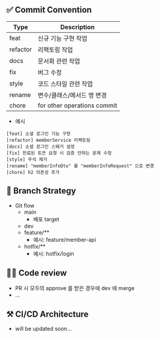 ## ✅ Commit Convention

| Type | Description |
| --- | --- |
| feat | 신규 기능 구현 작업 |
| refactor | 리팩토링 작업 |
| docs | 문서화 관련 작업 |
| fix | 버그 수정 |
| style | 코드 스타일 관련 작업 |
| rename | 변수/클래스/메서드 명 변경 |
| chore | for other operations commit |
- 예시

```
[feat] 소셜 로그인 기능 구현
[refactor] memberService 리팩토링
[docs] 소셜 로그인 스웨거 설정
[fix] 만료된 토큰 요청 시 검증 안하는 문제 수정
[style] 주석 제거
[rename] "memberInfoDto" 를 "memberInfoRequest" 으로 변경
[chore] h2 의존성 추가

```

## 🧱 Branch Strategy

- Git flow
    - main
        - 배포 target
    - dev
    - feature/**
        - 예시: feature/member-api
    - hotfix/**
        - 예시: hotfix/login

## 👨‍💻 Code review

- PR 시 모두의 approve 를 받은 경우에 dev 에 merge
- ...

## ⚒️ CI/CD Architecture

- will be updated soon...
